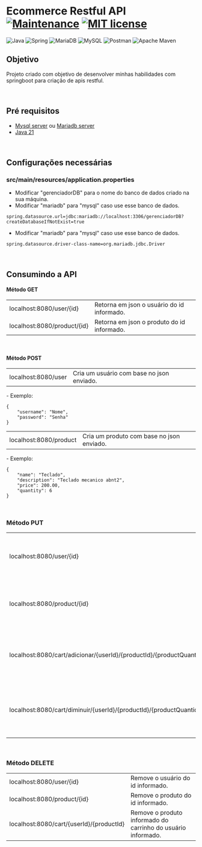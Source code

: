 # Ecommerce Restful API [![Maintenance](https://img.shields.io/badge/Maintained%3F-yes-green.svg)](https://GitHub.com/Naereen/StrapDown.js/graphs/commit-activity) [![MIT license](https://img.shields.io/badge/License-MIT-blue.svg)](https://lbesson.mit-license.org/)
![Java](https://img.shields.io/badge/java-%23ED8B00.svg?style=for-the-badge&logo=openjdk&logoColor=white) ![Spring](https://img.shields.io/badge/spring-%236DB33F.svg?style=for-the-badge&logo=spring&logoColor=white)
![MariaDB](https://img.shields.io/badge/MariaDB-003545?style=for-the-badge&logo=mariadb&logoColor=white) ![MySQL](https://img.shields.io/badge/mysql-4479A1.svg?style=for-the-badge&logo=mysql&logoColor=white) ![Postman](https://img.shields.io/badge/Postman-FF6C37?style=for-the-badge&logo=postman&logoColor=white) ![Apache Maven](https://img.shields.io/badge/Apache%20Maven-C71A36?style=for-the-badge&logo=Apache%20Maven&logoColor=white)

## Objetivo
Projeto criado com objetivo de desenvolver minhas habilidades com springboot para criação de apis restful.

<br>

## Pré requisitos
- [Mysql server](https://dev.mysql.com/downloads/mysql/) ou [Mariadb server](https://mariadb.org/download/?t=mariadb&p=mariadb&r=11.6.2)
- [Java 21](https://www.oracle.com/java/technologies/downloads/#java21)

<br>

## Configurações necessárias
### src/main/resources/application.properties
- Modificar "gerenciadorDB" para o nome do banco de dados criado na sua máquina.
- Modificar "mariadb" para "mysql" caso use esse banco de dados.
```
spring.datasource.url=jdbc:mariadb://localhost:3306/gerenciadorDB?createDatabaseIfNotExist=true
```
- Modificar "mariadb" para "mysql" caso use esse banco de dados.
```
spring.datasource.driver-class-name=org.mariadb.jdbc.Driver
```

<br>

## Consumindo a API
#### Método GET
<table>
   <tr>
      <td>localhost:8080/user/{id}</td>
      <td>Retorna em json o usuário do id informado.</td>
   </tr>
   <tr>
      <td>localhost:8080/product/{id}</td>
      <td>Retorna em json o produto do id informado.</td>
   </tr>
</table>

<br>

#### Método POST
<table>
   <tr>
      <td>localhost:8080/user</td>
      <td>Cria um usuário com base no json enviado.</td>
   </tr>
</table>
- Exemplo:

```
{
    "username": "Nome",
    "password": "Senha"
}
```

 <table>
   <tr>
      <td>localhost:8080/product</td>
      <td>Cria um produto com base no json enviado.</td>
   </tr>
</table>
- Exemplo:

```
{
    "name": "Teclado",
    "description": "Teclado mecanico abnt2",
    "price": 200.00,
    "quantity": 6
}
```

<br>

### Método PUT

<table>
   <tr>
      <td>localhost:8080/user/{id}</td>
      <td>Edita o usuário com o id escolhido e com base no json enviado.</td>
   </tr>
   <tr>
      <td>localhost:8080/product/{id}</td>
      <td>Edita o produto com o id escolhido e com base no json enviado.</td>
   </tr>
   <tr>
      <td>localhost:8080/cart/adicionar/{userId}/{productId}/{productQuantidade}</td>
      <td>Aumenta a quantidade do produto especificado do carrinho do usuario especificado.</td>
   </tr>
   <tr>
      <td>localhost:8080/cart/diminuir/{userId}/{productId}/{productQuantidade}</td>
      <td>Diminui a quantidade do produto especificado do carrinho do usuario especificado.</td>
   </tr>
</table>

<br>

### Método DELETE
<table>
   <tr>
      <td>localhost:8080/user/{id}</td>
      <td>Remove o usuário do id informado.</td>
   </tr>
   <tr>
      <td>localhost:8080/product/{id}</td>
      <td>Remove o produto do id informado.</td>
   </tr>
   <tr>
      <td>localhost:8080/cart/{userId}/{productId}</td>
      <td>Remove o produto informado do carrinho do usuário informado.</td>
   </tr>
</table>
